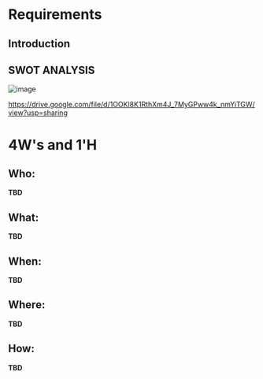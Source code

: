 # Requirements
## Introduction


## SWOT ANALYSIS
![image](https://user-images.githubusercontent.com/77241236/124744047-f5830100-df3b-11eb-9ec1-b8a0c44c20a7.png)

https://drive.google.com/file/d/1OOKl8K1RthXm4J_7MyGPww4k_nmYiTGW/view?usp=sharing

# 4W&#39;s and 1&#39;H

## Who:

**TBD**

## What:

**TBD**

## When:

**TBD**

## Where:

**TBD**

## How:

**TBD**
